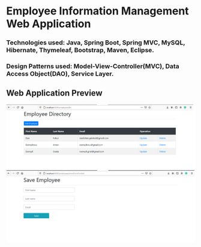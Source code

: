 # Employee Information Management Web Application

### Technologies used: Java, Spring Boot, Spring MVC, MySQL, Hibernate, Thymeleaf, Bootstrap, Maven, Eclipse. 
### Design Patterns used: Model-View-Controller(MVC), Data Access Object(DAO), Service Layer.


## Web Application Preview
![list-employees](/docs/main.png "Employee List")
![add-employee](/docs/save.png "Add Employee")